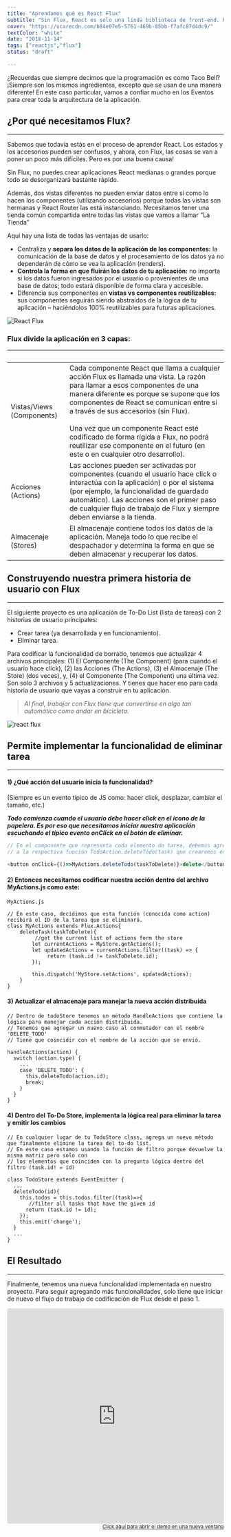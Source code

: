 ```yaml
---
title: "Aprendamos qué es React Flux"
subtitle: "Sin Flux, React es solo una linda biblioteca de front-end. React Flux lo convertirá en un marco - que le dará a tu aplicación una estructura definida - cuidando la capa de procesamiento de datos, y mucho más lo que es el flujo."
cover: "https://ucarecdn.com/b84e07e5-5761-469b-85bb-f7afc87d4dc9/"
textColor: "white"
date: "2018-11-14"
tags: ["reactjs","flux"]
status: "draft"

---
```


¿Recuerdas que siempre decimos que la programación es como Taco Bell?  ¡Siempre son los mismos ingredientes, excepto que se usan de una manera diferente!  En este caso particular, vamos a confiar mucho en los Eventos para crear toda la arquitectura de la aplicación.

## ¿Por qué necesitamos Flux?
***

Sabemos que todavía estás en el proceso de aprender React.  Los estados y los accesorios pueden ser confusos, y ahora, con Flux, las cosas se van a poner un poco más difíciles.  Pero es por una buena causa!

Sin Flux, no puedes crear aplicaciones React medianas o grandes porque todo se desorganizará bastante rápido.

Además, dos vistas diferentes no pueden enviar datos entre sí como lo hacen los componentes (utilizando accesorios) porque todas las vistas son hermanas y React Router las está instanciando. Necesitamos tener una tienda común compartida entre todas las vistas que vamos a llamar "La Tienda"

Aquí hay una lista de todas las ventajas de usarlo:

+ Centraliza y **separa los datos de la aplicación de los componentes:** la comunicación de la base de datos y el procesamiento de los datos ya no dependerán de cómo se vea la aplicación (renders).
+ **Controla la forma en que fluirán los datos de tu aplicación:** no importa si los datos fueron ingresados por el usuario o provenientes de una base de datos; todo estará disponible de forma clara y accesible.
+ Diferencia sus componentes en **vistas vs componentes reutilizables:** sus componentes seguirán siendo abstraídos de la lógica de tu aplicación – haciéndolos 100% reutilizables para futuras aplicaciones.

![React Flux](https://ucarecdn.com/aa1a5994-8de9-4d24-99ce-3a0d686c30bd/-/resize/700x/)

### Flux divide la aplicación en 3 capas:

|&nbsp;     |&nbsp;       |
|:-----------|:----------------|
Vistas/Views (Components)     |Cada componente React que llama a cualquier acción Flux es llamada una vista.  La razón para llamar a esos componentes de una manera diferente es porque se supone que los componentes de React se comunican entre sí a través de sus accesorios (sin Flux).<br> <br>Una vez que un componente React esté codificado de forma rígida a Flux, no podrá reutilizar ese componente en el futuro (en este o en cualquier otro desarrollo).       |
|Acciones (Actions)       |Las acciones pueden ser activadas por componentes (cuando el usuario hace click o interactúa con la aplicación) o por el sistema (por ejemplo, la funcionalidad de guardado automático).  Las acciones son el primer paso de cualquier flujo de trabajo de Flux y siempre deben enviarse a la tienda.      |
|Almacenaje (Stores)       |El almacenaje contiene todos los datos de la aplicación.  Maneja todo lo que recibe el despachador y determina la forma en que se deben almacenar y recuperar los datos.            |

## Construyendo nuestra primera historia de usuario con Flux
***

El siguiente proyecto es una aplicación de To-Do List (lista de tareas) con 2 historias de usuario principales:

+ Crear tarea (ya desarrollada y en funcionamiento).
+ Eliminar tarea.

Para codificar la funcionalidad de borrado, tenemos que actualizar 4 archivos principales: (1) El Componente (The Component) (para cuando el usuario hace click), (2) las Acciones (The Actions), (3) el Almacenaje (The Store) (dos veces), y, (4) el Componente (The Component) una última vez.  Son solo 3 archivos y 5 actualizaciones.  Y tienes que hacer eso para cada historia de usuario que vayas a construir en tu aplicación.


> *Al final, trabajar con Flux tiene que convertirse en algo tan automático como andar en bicicleta.*


![react flux](https://ucarecdn.com/77c93bfa-92cb-44e3-a7c5-c959e27c5ccc/-/resize/1100x/)

## Permite implementar la funcionalidad de eliminar tarea
***

#### 1) ¿Qué acción del usuario inicia la funcionalidad?

(Siempre es un evento típico de JS como: hacer click, desplazar, cambiar el tamaño, etc.)

***Todo comienza cuando el usuario debe hacer click en el icono de la papelera. Es por eso que necesitamos iniciar nuestra aplicación escuchando el típico evento onClick en el botón de eliminar.***

```javascript
// En el componente que representa cada elemento de tarea, debemos agregar un botón y también un sensor onClick que llame 
// a la respectiva función TodoAction.deleteTodo(task) que crearemos en las acciones: 

<button onClick={()=>MyActions.deleteTodo(taskToDelete)}>delete</button>
```

#### 2) Entonces necesitamos codificar nuestra acción dentro del archivo MyActions.js como este:

```javascript{numberLines: true}
MyActions.js

// En este caso, decidimos que esta función (conocida como action) recibirá el ID de la tarea que se eliminará.
class MyActions extends Flux.Actions{
    deleteTask(taskToDelete){
         //get the current list of actions form the store 
        let currentActions = MyStore.getActions();
        let updatedActions = currentActions.filter((task) => {
             return (task.id != taskToDelete.id);
        });

        this.dispatch('MyStore.setActions', updatedActions);
    }
}
```

#### 3) Actualizar el almacenaje para manejar la nueva acción distribuida

```javascript{numberLines: true}
// Dentro de todoStore tenemos un método HandleActions que contiene la lógica para manejar cada acción distribuida. 
// Tenemos que agregar un nuevo caso al conmutador con el nombre 'DELETE_TODO'  
// Tiene que coincidir con el nombre de la acción que se envió. 
  
handleActions(action) {
  switch (action.type) {
    ...
    case 'DELETE_TODO': {
      this.deleteTodo(action.id);
      break;
    }
  }
}
```

#### 4) Dentro del To-Do Store, implementa la lógica real para eliminar la tarea y emitir los cambios

```javascript{numberLines: true}
// En cualquier lugar de tu TodoStore class, agrega un nuevo método que finalmente elimine la tarea del to-do list. 
// En este caso estamos usando la función de filtro porque devuelve la misma matriz pero solo con
// los elementos que coinciden con la pregunta lógica dentro del filtro (task.id! = id) 

class TodoStore extends EventEmitter {
  ...
  deleteTodo(id){
    this.todos = this.todos.filter((task)=>{
       //filter all tasks that have the given id 
      return (task.id != id);
    });
    this.emit('change');
  }
  ...
}
```

## El Resultado
***

Finalmente, tenemos una nueva funcionalidad implementada en nuestro proyecto.  Para seguir agregando más funcionalidades, solo tiene que iniciar de nuevo el flujo de trabajo de codificación de Flux desde el paso 1.

<iframe src="https://codesandbox.io/embed/j1nvpono23" style="width:100%; height:500px; border:0; border-radius: 4px; overflow:hidden;" sandbox="allow-modals allow-forms allow-popups allow-scripts allow-same-origin"></iframe>

<div align="right"><small><a href="https://codesandbox.io/embed/j1nvpono23">Click aquí para abrir el demo en una nueva ventana</a></small></div>



